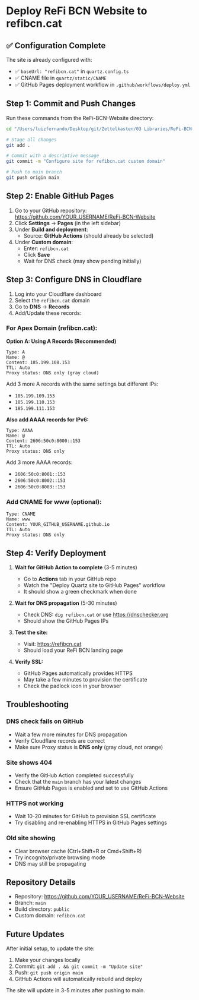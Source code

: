 # Deploy ReFi BCN Website to refibcn.cat

## ✅ Configuration Complete

The site is already configured with:
- ✅ `baseUrl: "refibcn.cat"` in `quartz.config.ts`
- ✅ CNAME file in `quartz/static/CNAME`
- ✅ GitHub Pages deployment workflow in `.github/workflows/deploy.yml`

## Step 1: Commit and Push Changes

Run these commands from the ReFi-BCN-Website directory:

```bash
cd "/Users/luizfernando/Desktop/git/Zettelkasten/03 Libraries/ReFi-BCN-Website"

# Stage all changes
git add .

# Commit with a descriptive message
git commit -m "Configure site for refibcn.cat custom domain"

# Push to main branch
git push origin main
```

## Step 2: Enable GitHub Pages

1. Go to your GitHub repository: https://github.com/YOUR_USERNAME/ReFi-BCN-Website
2. Click **Settings** → **Pages** (in the left sidebar)
3. Under **Build and deployment**:
   - Source: **GitHub Actions** (should already be selected)
4. Under **Custom domain**:
   - Enter: `refibcn.cat`
   - Click **Save**
   - Wait for DNS check (may show pending initially)

## Step 3: Configure DNS in Cloudflare

1. Log into your Cloudflare dashboard
2. Select the `refibcn.cat` domain
3. Go to **DNS** → **Records**
4. Add/Update these records:

### For Apex Domain (refibcn.cat):

**Option A: Using A Records (Recommended)**
```
Type: A
Name: @
Content: 185.199.108.153
TTL: Auto
Proxy status: DNS only (gray cloud)
```

Add 3 more A records with the same settings but different IPs:
- `185.199.109.153`
- `185.199.110.153`
- `185.199.111.153`

**Also add AAAA records for IPv6:**
```
Type: AAAA
Name: @
Content: 2606:50c0:8000::153
TTL: Auto
Proxy status: DNS only
```

Add 3 more AAAA records:
- `2606:50c0:8001::153`
- `2606:50c0:8002::153`
- `2606:50c0:8003::153`

### Add CNAME for www (optional):
```
Type: CNAME
Name: www
Content: YOUR_GITHUB_USERNAME.github.io
TTL: Auto
Proxy status: DNS only
```

## Step 4: Verify Deployment

1. **Wait for GitHub Action to complete** (3-5 minutes)
   - Go to **Actions** tab in your GitHub repo
   - Watch the "Deploy Quartz site to GitHub Pages" workflow
   - It should show a green checkmark when done

2. **Wait for DNS propagation** (5-30 minutes)
   - Check DNS: `dig refibcn.cat` or use https://dnschecker.org
   - Should show the GitHub Pages IPs

3. **Test the site:**
   - Visit: https://refibcn.cat
   - Should load your ReFi BCN landing page

4. **Verify SSL:**
   - GitHub Pages automatically provides HTTPS
   - May take a few minutes to provision the certificate
   - Check the padlock icon in your browser

## Troubleshooting

### DNS check fails on GitHub
- Wait a few more minutes for DNS propagation
- Verify Cloudflare records are correct
- Make sure Proxy status is **DNS only** (gray cloud, not orange)

### Site shows 404
- Verify the GitHub Action completed successfully
- Check that the `main` branch has your latest changes
- Ensure GitHub Pages is enabled and set to use GitHub Actions

### HTTPS not working
- Wait 10-20 minutes for GitHub to provision SSL certificate
- Try disabling and re-enabling HTTPS in GitHub Pages settings

### Old site showing
- Clear browser cache (Ctrl+Shift+R or Cmd+Shift+R)
- Try incognito/private browsing mode
- DNS may still be propagating

## Repository Details

- Repository: https://github.com/YOUR_USERNAME/ReFi-BCN-Website
- Branch: `main`
- Build directory: `public`
- Custom domain: `refibcn.cat`

## Future Updates

After initial setup, to update the site:

1. Make your changes locally
2. Commit: `git add . && git commit -m "Update site"`
3. Push: `git push origin main`
4. GitHub Actions will automatically rebuild and deploy

The site will update in 3-5 minutes after pushing to main.

